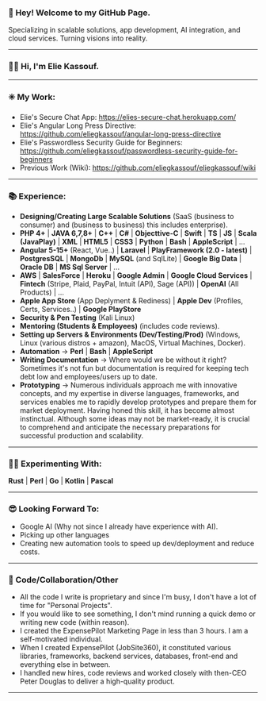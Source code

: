 ### 👋 Hey! Welcome to my GitHub Page.

Specializing in scalable solutions, app development, AI integration, and cloud services. Turning visions into reality.

----------------------------

### 🙋‍♂️ Hi, I'm Elie Kassouf.

----------------------------

### ✳️ My Work:
- Elie's Secure Chat App: https://elies-secure-chat.herokuapp.com/
- Elie's Angular Long Press Directive: https://github.com/eliegkassouf/angular-long-press-directive
- Elie's Passwordless Security Guide for Beginners: https://github.com/eliegkassouf/passwordless-security-guide-for-beginners
- Previous Work (Wiki): https://github.com/eliegkassouf/eliegkassouf/wiki
----------------------------

### 📚 Experience:
- <b>Designing/Creating Large Scalable Solutions</b> (SaaS (business to consumer) and (business to business) this includes enterprise).
- <b>PHP 4+</b> | <b>JAVA 6,7,8+</b> | <b>C++</b> | <b>C#</b> | <b>Objecttive-C</b> | <b>Swift</b> | <b>TS</b> | <b>JS</b> | <b>Scala (JavaPlay)</b> | <b>XML</b> | <b>HTML5</b> | <b>CSS3</b> | <b>Python</b> | <b>Bash</b> | <b>AppleScript</b> | ...
- <b>Angular 5-15+</b> (React, Vue..) | <b>Laravel</b> | <b>PlayFramework (2.0 - latest)</b> | <b>PostgresSQL</b> | <b>MongoDb</b> | <b>MySQL</b> (and SqlLite) | <b>Google Big Data</b> | <b>Oracle DB</b> | <b>MS Sql Server</b> | ...
- <b>AWS</b> | <b>SalesForce</b> | <b>Heroku</b> | <b>Google Admin</b> | <b>Google Cloud Services</b> | <b>Fintech</b> (Stripe, Plaid, PayPal, Intuit (API), Sage (API)) | <b>OpenAI</b> (All Products) | ...
- <b>Apple App Store</b> (App Deplyment & Rediness) | <b>Apple Dev</b> (Profiles, Certs, Services..) | <b>Google PlayStore</b>
- <b>Security & Pen Testing</b> (Kali Linux)
- <b>Mentoring (Students & Employees)</b> (includes code reviews).
- <b>Setting up Servers & Environments (Dev/Testing/Prod)</b> (Windows, Linux (various distros + amazon), MacOS, Virtual Machines, Docker).
- <b>Automation</b> -> <b>Perl</b> | <b> Bash</b> | <b>AppleScript</b>
- <b>Writing Documentation</b> -> Where would we be without it right? Sometimes it's not fun but documentation is required for keeping tech debt low and employees/users up to date.
- <b>Prototyping</b> -> Numerous individuals approach me with innovative concepts, and my expertise in diverse languages, frameworks, and services enables me to rapidly develop prototypes and prepare them for market deployment. Having honed this skill, it has become almost instinctual. Although some ideas may not be market-ready, it is crucial to comprehend and anticipate the necessary preparations for successful production and scalability.

----------------------------

### 🕵️‍♂️ Experimenting With:
<b>Rust</b> | <b>Perl</b> | <b>Go</b> | <b>Kotlin</b> | <b>Pascal</b>

----------------------------

### 😎 Looking Forward To:
- Google AI (Why not since I already have experience with AI).
- Picking up other languages
- Creating new automation tools to speed up dev/deployment and reduce costs.

----------------------------

### 💬 Code/Collaboration/Other
- All the code I write is proprietary and since I'm busy, I don't have a lot of time for "Personal Projects".
- If you would like to see something, I don't mind running a quick demo or writing new code (within reason).
- I created the ExpensePilot Marketing Page in less than 3 hours. I am a self-motivated individual.
- When I created ExpensePilot (JobSite360), it constituted various libraries, frameworks, backend services, databases, front-end and everything else in between.
- I handled new hires, code reviews and worked closely with then-CEO Peter Douglas to deliver a high-quality product. 

----------------------------
